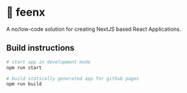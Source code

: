 # 🦩 feenx

A no/low-code solution for creating NextJS based React Applications.

## Build instructions

```bash
# start app in development mode
npm run start

# build statically generated app for github pages
npm run build
```
